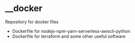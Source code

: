 # __docker
Repository for docker files

- Dockerfile for nodejs-npm-yarn-serverless-awscli-python
- Dockerfile for terraform and some other useful software
